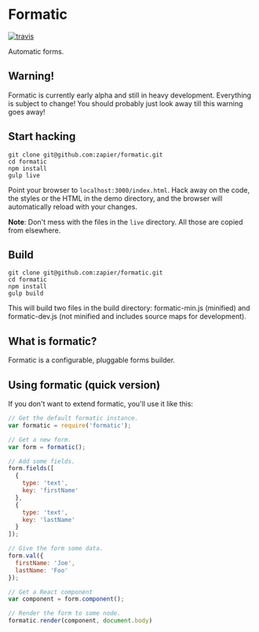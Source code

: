 # Formatic

[![travis](https://travis-ci.org/zapier/formatic.svg?branch=master)](https://travis-ci.org/zapier/formatic)

Automatic forms.

## Warning!

Formatic is currently early alpha and still in heavy development. Everything is
subject to change! You should probably just look away till this warning goes
away!

## Start hacking

```
git clone git@github.com:zapier/formatic.git
cd formatic
npm install
gulp live
```

Point your browser to `localhost:3000/index.html`. Hack away on the code, the
styles or the HTML in the demo directory, and the browser will automatically
reload with your changes.

__Note__: Don't mess with the files in the `live` directory. All those are copied
from elsewhere.

## Build

```
git clone git@github.com:zapier/formatic.git
cd formatic
npm install
gulp build
```

This will build two files in the build directory: formatic-min.js (minified) and
formatic-dev.js (not minified and includes source maps for development).

## What is formatic?

Formatic is a configurable, pluggable forms builder.

## Using formatic (quick version)

If you don't want to extend formatic, you'll use it like this:

```js
// Get the default formatic instance.
var formatic = require('formatic');

// Get a new form.
var form = formatic();

// Add some fields.
form.fields([
  {
    type: 'text',
    key: 'firstName'
  },
  {
    type: 'text',
    key: 'lastName'
  }
]);

// Give the form some data.
form.val({
  firstName: 'Joe',
  lastName: 'Foo'
});

// Get a React component
var component = form.component();

// Render the form to some node.
formatic.render(component, document.body)
```
